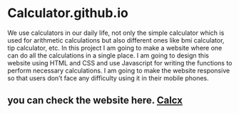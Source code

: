 # Calculator.github.io
We use calculators in our daily life, not only the simple calculator which is used for arithmetic calculations but also	different ones like bmi calculator, tip calculator, etc. In this project I am going to make a website where one can do all the calculations in a single place. I am going to design	this website using HTML and CSS and use Javascript for writing the functions to perform necessary calculations. I am going to make the website responsive so that users don’t face any difficulty using it in their mobile phones.

## you can check the website here. [Calcx](https://shashankjais128.github.io/Calculator.github.io/)
